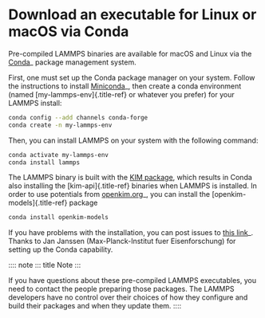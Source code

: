 # Download an executable for Linux or macOS via Conda

Pre-compiled LAMMPS binaries are available for macOS and Linux via the
[Conda](https://docs.conda.io/en/latest/index.html)\_ package management
system.

First, one must set up the Conda package manager on your system. Follow
the instructions to install
[Miniconda](https://docs.conda.io/en/latest/miniconda.html)\_, then
create a conda environment (named [my-lammps-env]{.title-ref} or
whatever you prefer) for your LAMMPS install:

``` bash
conda config --add channels conda-forge
conda create -n my-lammps-env
```

Then, you can install LAMMPS on your system with the following command:

``` bash
conda activate my-lammps-env
conda install lammps
```

The LAMMPS binary is built with the [KIM package](kim), which results in
Conda also installing the [kim-api]{.title-ref} binaries when LAMMPS is
installed. In order to use potentials from
[openkim.org](https://openkim.org)\_, you can install the
[openkim-models]{.title-ref} package

``` bash
conda install openkim-models
```

If you have problems with the installation, you can post issues to [this
link](https://github.com/conda-forge/lammps-feedstock/issues)\_. Thanks
to Jan Janssen (Max-Planck-Institut fuer Eisenforschung) for setting up
the Conda capability.

:::: note
::: title
Note
:::

If you have questions about these pre-compiled LAMMPS executables, you
need to contact the people preparing those packages. The LAMMPS
developers have no control over their choices of how they configure and
build their packages and when they update them.
::::

